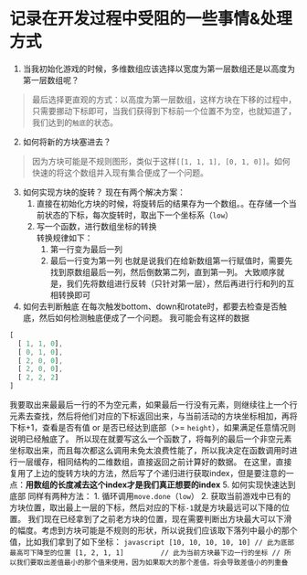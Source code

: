 # 记录在开发过程中受阻的一些事情&处理方式

1. 当我初始化游戏的时候，多维数组应该选择以宽度为第一层数组还是以高度为第一层数组呢？  
  > 最后选择更直观的方式：以高度为第一层数组，这样方块在下移的过程中，只需要挪动下标即可，当我们获得到下标前一个位置不为空，也就知道了，我们达到的`触底`的状态。
2. 如何将新的方块塞进去？
  > 因为方块可能是不规则图形，类似于这样`[[1, 1, 1], [0, 1, 0]]`。如何快速的将这个数组并入现有集合便成了一个问题。
3. 如何实现方块的旋转？
  现在有两个解决方案：  
    1. 直接在初始化方块的时候，将旋转后的结果存为一个数组。。在存储一个当前状态的下标，每次旋转时，取出下一个坐标系（`low`）
    2. 写一个函数，进行数组坐标的转换  
      转换规律如下：  
        1. 第一行变为最后一列
        2. 最后一行变为第一列
      也就是说我们在给新数组第一行赋值时，需要先找到原数组最后一列，然后倒数第二列，直到第一列。
      大致顺序就是，我们先将数组进行反转（只针对第一层），然后再进行行和列的互相转换即可
4. 如何去判断触底
  在每次触发bottom、down和rotate时，都要去检查是否触底，然后如何检测触底便成了一个问题。
  我可能会有这样的数据
  ```javascript
  [
    [ 1, 1, 0],
    [ 0, 1, 0],
    [ 2, 0, 0],
    [ 2, 0, 0],
    [ 2, 2, 2]
  ]
  ```
  我要取出来最最后一行的不为空元素，如果最后一行没有元素，则继续往上一个行元素去查找，然后将他们对应的下标返回出来，与当前活动的方块坐标相加，再将下标+1，查看是否有值 or 是否已经达到底部（>= `height`），如果满足任意情况则说明已经触底了。
  所以现在就要写这么一个函数了，将每列的最后一个非空元素坐标取出来，而且每次都这么调用未免太浪费性能了，所以我决定在函数调用时进行一层缓存，相同结构的二维数组，直接返回之前计算好的数据。
  在这里，直接复用了上边的旋转方块的方法，然后写了个递归进行获取index，但是要注意的一点：**用数组的长度减去这个index才是我们真正想要的index**
5. 如何实现快速达到底部
  同样有两种方法：
    1. 循环调用`move.done`（`low`）
    2. 获取当前游戏中已有的方块位置，取出最上一层的下标，然后对应的下标`-1`就是方块最远可以下降的位置。
      我们现在已经拿到了之前老方块的位置，现在需要判断出方块最大可以下滑的幅度。考虑到方块可能是不规则的形状，所以说我们应该取下落列中最小的那个值，比如我们拿到了如下坐标：
      ```javascript
      [10, 10, 10, 10, 10] // 此为底部最高可下降至的位置
      [1, 2, 1, 1]         // 此为当前方块最下边一行的坐标
      // 所以我们要取出差值最小的那个值来使用，因为如果取大的那个差值，将会导致差值小的列重叠
      ```
